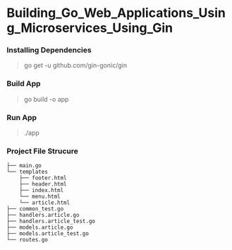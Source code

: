 # Building_Go_Web_Applications_Using_Microservices_Using_Gin

###  Installing Dependencies
> go get -u github.com/gin-gonic/gin

### Build App

> go build -o app

### Run App

> ./app

### Project File Strucure

```
├── main.go
└── templates
    ├── footer.html
    ├── header.html
    ├── index.html
    └── menu.html
    └── article.html
├── common_test.go
├── handlers.article.go
├── handlers.article_test.go
├── models.article.go
├── models.article_test.go
└── routes.go
```
